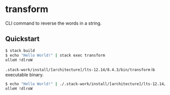 # transform

CLI command to reverse the words in a string.

## Quickstart

```sh
$ stack build
$ echo "Hello World!" | stack exec transform
olleH !dlroW
```

`.stack-work/install/[architecture]/lts-12.14/8.4.3/bin/transform` is executable binary.

```sh
$ echo "Hello World!" | ./.stack-work/install/[architecture]/lts-12.14/8.4.3/bin/transform
olleH !dlroW
```
